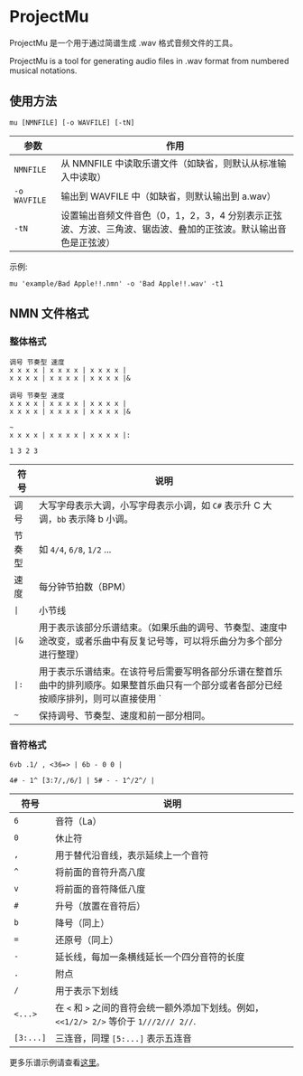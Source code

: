 # ProjectMu

ProjectMu 是一个用于通过简谱生成 .wav 格式音频文件的工具。

ProjectMu is a tool for generating audio files in .wav format from numbered musical notations.

## 使用方法

`mu [NMNFILE] [-o WAVFILE] [-tN]`

| 参数 | 作用 |
| --- | --- |
| `NMNFILE` | 从 NMNFILE 中读取乐谱文件（如缺省，则默认从标准输入中读取） |
| `-o WAVFILE` | 输出到 WAVFILE 中（如缺省，则默认输出到 a.wav） |
| `-tN` | 设置输出音频文件音色（0，1，2，3，4 分别表示正弦波、方波、三角波、锯齿波、叠加的正弦波。默认输出音色是正弦波） |

示例:

`mu 'example/Bad Apple!!.nmn' -o 'Bad Apple!!.wav' -t1`

## NMN 文件格式

### 整体格式

```
调号 节奏型 速度
x x x x | x x x x | x x x x |
x x x x | x x x x | x x x x |&

调号 节奏型 速度
x x x x | x x x x | x x x x |
x x x x | x x x x | x x x x |&

~
x x x x | x x x x | x x x x |:

1 3 2 3
```

| 符号 | 说明 |
| --- | --- |
| 调号 | 大写字母表示大调，小写字母表示小调，如 `C#` 表示升 C 大调，`bb` 表示降 b 小调。 |
| 节奏型 | 如 `4/4`, `6/8`, `1/2` ... |
| 速度 | 每分钟节拍数（BPM） |
| `\|` | 小节线 |
| `\|&` | 用于表示该部分乐谱结束。（如果乐曲的调号、节奏型、速度中途改变，或者乐曲中有反复记号等，可以将乐曲分为多个部分进行整理） |
| `\|:` | 用于表示乐谱结束。在该符号后需要写明各部分乐谱在整首乐曲中的排列顺序。如果整首乐曲只有一个部分或者各部分已经按顺序排列，则可以直接使用 `||` 代替该符号。 |
| `~` | 保持调号、节奏型、速度和前一部分相同。 |

### 音符格式

```
6vb .1/ , <36=> | 6b - 0 0 |
```
```
4# - 1^ [3:7/,/6/] | 5# - - 1^/2^/ |
```

| 符号 | 说明 |
| --- | --- |
| `6` | 音符（La） |
| `0` | 休止符 |
| `,` | 用于替代沿音线，表示延续上一个音符 |
| `^` | 将前面的音符升高八度 |
| `v` | 将前面的音符降低八度 |
| `#` | 升号（放置在音符后） |
| `b` | 降号（同上） |
| `=` | 还原号（同上） |
| `-` | 延长线，每加一条横线延长一个四分音符的长度 |
| `.` | 附点 |
| `/` | 用于表示下划线 |
| `<...>` | 在 `<` 和 `>` 之间的音符会统一额外添加下划线。例如， `<<1/2/> 2/>` 等价于 `1///2/// 2//`. |
| `[3:...]` | 三连音，同理 `[5:...]` 表示五连音 |

更多乐谱示例请查看[这里](example)。
